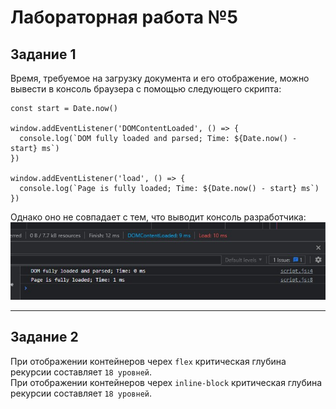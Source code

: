 # Лабораторная работа №5

## Задание 1

Время, требуемое на загрузку документа и его отображение, можно вывести в консоль браузера с помощью следующего скрипта:

```JS
const start = Date.now()

window.addEventListener('DOMContentLoaded', () => {
  console.log(`DOM fully loaded and parsed; Time: ${Date.now() - start} ms`)
})

window.addEventListener('load', () => {
  console.log(`Page is fully loaded; Time: ${Date.now() - start} ms`)
})
```

Однако оно не совпадает с тем, что выводит консоль разработчика:
![](./task1/resources/devToolsScreen.jpg)

---

## Задание 2

При отображении контейнеров черех `flex` критическая глубина рекурсии составляет `18 уровней`.  
При отображении контейнеров черех `inline-block` критическая глубина рекурсии составляет `18 уровней`.
